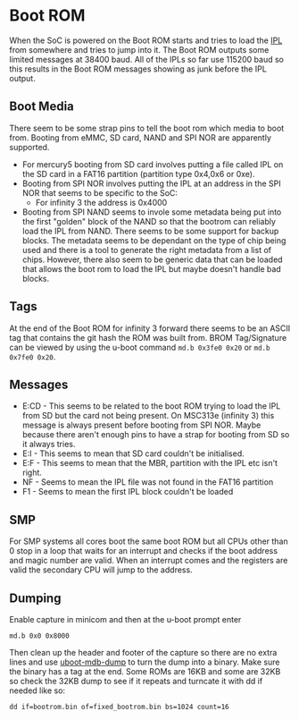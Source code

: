 # Boot ROM

When the SoC is powered on the Boot ROM starts and tries to load the [IPL](ipl.html) from somewhere and tries to jump into it.
The Boot ROM outputs some limited messages at 38400 baud. All of the IPLs so far use 115200 baud so this results in the Boot ROM messages showing as junk before the IPL output.

## Boot Media

There seem to be some strap pins to tell the boot rom which media to boot from. Booting from eMMC, SD card, NAND and SPI NOR are apparently supported.

- For mercury5 booting from SD card involves putting a file called IPL on the SD card in a FAT16 partition (partition type 0x4,0x6 or 0xe).
- Booting from SPI NOR involves putting the IPL at an address in the SPI NOR that seems to be specific to the SoC:
  * For infinity 3 the address is 0x4000
- Booting from SPI NAND seems to invole some metadata being put into the first "golden" block of the NAND so that the bootrom can reliably load the IPL from NAND. There seems to be some support for backup blocks. The metadata seems to be dependant on the type of chip being used and there is a tool to generate the right metadata from a list of chips. However, there also seem to be generic data that can be loaded that allows the boot rom to load the IPL but maybe doesn't handle bad blocks.

## Tags

At the end of the Boot ROM for infinity 3 forward there seems to be an ASCII tag that contains the git hash the ROM was built from.
BROM Tag/Signature can be viewed by using the u-boot command `md.b 0x3fe0 0x20` or `md.b 0x7fe0 0x20`.

## Messages

 - E:CD - This seems to be related to the boot ROM trying to load the IPL from SD but the card not being present. On MSC313e (infinity 3) this message is always present before booting from SPI NOR. Maybe because there aren't enough pins to have a strap for booting from SD so it always tries.
 - E:I - This seems to mean that SD card couldn't be initialised.
 - E:F - This seems to mean that the MBR, partition with the IPL etc isn't right.
 - NF - Seems to mean the IPL file was not found in the FAT16 partition
 - F1 - Seems to mean the first IPL block couldn't be loaded

## SMP

For SMP systems all cores boot the same boot ROM but all CPUs other than 0 stop in a loop that waits for an interrupt and checks if the boot address and magic number are valid. When an interrupt comes and the registers are valid the secondary CPU will jump to the address.

## Dumping
 
 Enable capture in minicom and then at the u-boot prompt enter
 
 ```
 md.b 0x0 0x8000
 ```
 Then clean up the header and footer of the capture so there are no extra lines and use [uboot-mdb-dump](https://github.com/gmbnomis/uboot-mdb-dump) to turn the dump into a binary. Make sure the binary has a tag at the end. Some ROMs are 16KB and some are 32KB so check the 32KB dump to see if it repeats and turncate it with dd if needed like so:
 
 ```
 dd if=bootrom.bin of=fixed_bootrom.bin bs=1024 count=16
 ```

